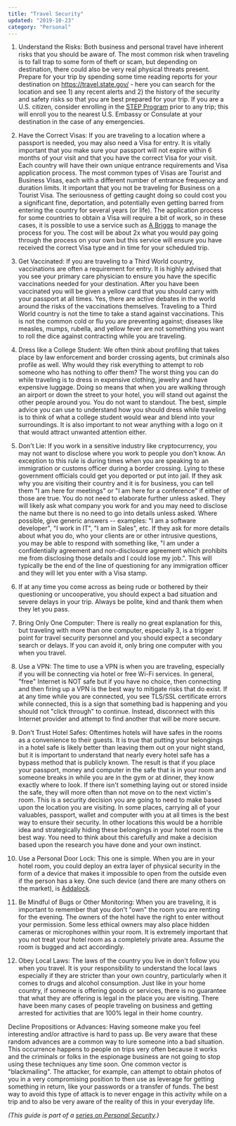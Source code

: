 ```yaml
---
title: "Travel Security"
updated: "2019-10-23"
category: "Personal"
---
```


1.  Understand the Risks: Both business and personal travel have inherent risks that you should be aware of. The most common risk when traveling is to fall trap to some form of theft or scam, but depending on destination, there could also be very real physical threats present. Prepare for your trip by spending some time reading reports for your destination on <https://travel.state.gov/> - here you can search for the location and see 1) any recent alerts and 2) the history of the security and safety risks so that you are best prepared for your trip. If you are a U.S. citizen, consider enrolling in the [STEP Program](https://step.state.gov/step/) prior to any trip; this will enroll you to the nearest U.S. Embassy or Consulate at your destination in the case of any emergencies.

2.  Have the Correct Visas: If you are traveling to a location where a passport is needed, you may also need a Visa for entry. It is vitally important that you make sure your passport will not expire within 6 months of your visit and that you have the correct Visa for your visit. Each country will have their own unique entrance requirements and Visa application process. The most common types of Visas are Tourist and Business Visas, each with a different number of entrance frequency and duration limits. It important that you not be traveling for Business on a Tourist Visa. The seriousness of getting caught doing so could cost you a significant fine, deportation, and potentially even getting barred from entering the country for several years (or life). The application process for some countries to obtain a Visa will require a bit of work, so in these cases, it is possible to use a service such as [A Briggs](https://abriggs.com/) to manage the process for you. The cost will be about 2x what you would pay going through the process on your own but this service will ensure you have received the correct Visa type and in time for your scheduled trip.

3.  Get Vaccinated: If you are traveling to a Third World country, vaccinations are often a requirement for entry. It is highly advised that you see your primary care physician to ensure you have the specific vaccinations needed for your destination. After you have been vaccinated you will be given a yellow card that you should carry with your passport at all times. Yes, there are active debates in the world around the risks of the vaccinations themselves. Traveling to a Third World country is not the time to take a stand against vaccinations. This is not the common cold or flu you are preventing against; diseases like measles, mumps, rubella, and yellow fever are not something you want to roll the dice against contracting while you are traveling.

4.  Dress like a College Student: We often think about profiling that takes place by law enforcement and border crossing agents, but criminals also profile as well. Why would they risk everything to attempt to rob someone who has nothing to offer them? The worst thing you can do while traveling is to dress in expensive clothing, jewelry and have expensive luggage. Doing so means that when you are walking through an airport or down the street to your hotel, you will stand out against the other people around you. You do not want to standout. The best, simple advice you can use to understand how you should dress while traveling is to think of what a college student would wear and blend into your surroundings. It is also important to not wear anything with a logo on it that would attract unwanted attention either.

5.  Don't Lie: If you work in a sensitive industry like cryptocurrency, you may not want to disclose where you work to people you don't know. An exception to this rule is during times when you are speaking to an immigration or customs officer during a border crossing. Lying to these government officials could get you deported or put into jail. If they ask why you are visiting their country and it is for business, you can tell them "I am here for meetings" or "I am here for a conference" if either of those are true. You do not need to elaborate further unless asked. They will likely ask what company you work for and you may need to disclose the name but there is no need to go into details unless asked. Where possible, give generic answers -- examples: "I am a software developer", "I work in IT", "I am in Sales", etc. If they ask for more details about what you do, who your clients are or other intrusive questions, you may be able to respond with something like, "I am under a confidentially agreement and non-disclosure agreement which prohibits me from disclosing those details and I could lose my job.". This will typically be the end of the line of questioning for any immigration officer and they will let you enter with a Visa stamp.

6.  If at any time you come across as being rude or bothered by their questioning or uncooperative, you should expect a bad situation and severe delays in your trip. Always be polite, kind and thank them when they let you pass.

7.  Bring Only One Computer: There is really no great explanation for this, but traveling with more than one computer, especially 3, is a trigger point for travel security personnel and you should expect a secondary search or delays. If you can avoid it, only bring one computer with you when you travel.

8.  Use a VPN: The time to use a VPN is when you are traveling, especially if you will be connecting via hotel or free Wi-Fi services. In general, "free" Internet is NOT safe but if you have no choice, then connecting and then firing up a VPN is the best way to mitigate risks that do exist. If at any time while you are connected, you see TLS/SSL certificate errors while connected, this is a sign that something bad is happening and you should not "click through" to continue. Instead, disconnect with this Internet provider and attempt to find another that will be more secure.

9.  Don't Trust Hotel Safes: Oftentimes hotels will have safes in the rooms as a convenience to their guests. It is true that putting your belongings in a hotel safe is likely better than leaving them out on your night stand, but it is important to understand that nearly every hotel safe has a bypass method that is publicly known. The result is that if you place your passport, money and computer in the safe that is in your room and someone breaks in while you are in the gym or at dinner, they know exactly where to look. If there isn't something laying out or stored inside the safe, they will more often than not move on to the next victim's room. This is a security decision you are going to need to make based upon the location you are visiting. In some places, carrying all of your valuables, passport, wallet and computer with you at all times is the best way to ensure their security. In other locations this would be a horrible idea and strategically hiding these belongings in your hotel room is the best way. You need to think about this carefully and make a decision based upon the research you have done and your own instinct.

10. Use a Personal Door Lock: This one is simple. When you are in your hotel room, you could deploy an extra layer of physical security in the form of a device that makes it impossible to open from the outside even if the person has a key. One such device (and there are many others on the market), is [Addalock](https://www.amazon.com/Rishon-Enterprises-Inc-I9889-Addalock/dp/B00186URTY).

11. Be Mindful of Bugs or Other Monitoring: When you are traveling, it is important to remember that you don't "own" the room you are renting for the evening. The owners of the hotel have the right to enter without your permission. Some less ethical owners may also place hidden cameras or microphones within your room. It is extremely important that you not treat your hotel room as a completely private area. Assume the room is bugged and act accordingly.

12. Obey Local Laws: The laws of the country you live in don't follow you when you travel. It is your responsibility to understand the local laws especially if they are stricter than your own country, particularly when it comes to drugs and alcohol consumption. Just like in your home country, if someone is offering goods or services, there is no guarantee that what they are offering is legal in the place you are visiting. There have been many cases of people traveling on business and getting arrested for activities that are 100% legal in their home country.

Decline Propositions or Advances: Having someone make you feel interesting and/or attractive is hard to pass up. Be very aware that these random advances are a common way to lure someone into a bad situation. This occurrence happens to people on trips very often because it works and the criminals or folks in the espionage business are not going to stop using these techniques any time soon. One common vector is "blackmailing". The attacker, for example, can attempt to obtain photos of you in a very compromising position to then use as leverage for getting something in return, like your passwords or a transfer of funds. The best way to avoid this type of attack is to never engage in this activity while on a trip and to also be very aware of the reality of this in your everyday life.

*(This guide is part of a [series on Personal Security](/news/2019-10-23-personal-security-series).)*

